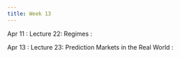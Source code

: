 ```yaml
---
title: Week 13
---
```


Apr 11
: Lecture 22: Regimes
    :    

Apr 13
: Lecture 23: Prediction Markets in the Real World
    :   


